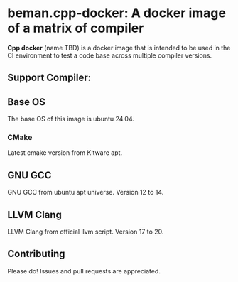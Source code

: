 <!--
SPDX-License-Identifier: Apache-2.0 WITH LLVM-exception
-->

# beman.cpp-docker: A docker image of a matrix of compiler

**Cpp docker** (name TBD) is a docker image that is intended to be used in the
CI environment to test a code base across multiple compiler versions.

## Support Compiler:

## Base OS

The base OS of this image is ubuntu 24.04.

### CMake

Latest cmake version from Kitware apt.

## GNU GCC

GNU GCC from ubuntu apt universe. Version 12 to 14.

## LLVM Clang

LLVM Clang from official llvm script. Version 17 to 20.

## Contributing

Please do! Issues and pull requests are appreciated.
